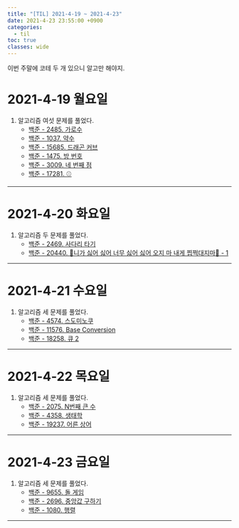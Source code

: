 ```yaml
---
title: "[TIL] 2021-4-19 ~ 2021-4-23"
date: 2021-4-23 23:55:00 +0900
categories:
  - til
toc: true
classes: wide
---
```


이번 주말에 코테 두 개 있으니 알고만 해야지.

# 2021-4-19 월요일

1. 알고리즘 여섯 문제를 풀었다.
    - [백준 - 2485. 가로수](http://ddb8036631.github.io/boj/2485_가로수)
    - [백준 - 1037. 약수](http://ddb8036631.github.io/boj/1037_약수)
    - [백준 - 15685. 드래곤 커브](http://ddb8036631.github.io/boj/15685_드래곤-커브)
    - [백준 - 1475. 방 번호](http://ddb8036631.github.io/boj/1475_방-번호)
    - [백준 - 3009. 네 번째 점](http://ddb8036631.github.io/boj/3009_네-번째-점)
    - [백준 - 17281. ⚾](http://ddb8036631.github.io/boj/17281_야구)

---

# 2021-4-20 화요일

1. 알고리즘 두 문제를 풀었다.
    - [백준 - 2469. 사다리 타기](http://ddb8036631.github.io/boj/2469_사다리-타기)
    - [백준 - 20440. 🎵니가 싫어 싫어 너무 싫어 싫어 오지 마 내게 찝쩍대지마🎵 - 1](http://ddb8036631.github.io/boj/20440_니가-싫어-싫어-너무-싫어-싫어-오지-마-내게-찝적대지마-1)

---

# 2021-4-21 수요일

1. 알고리즘 세 문제를 풀었다.
    - [백준 - 4574. 스도미노쿠](http://ddb8036631.github.io/boj/4574_스도미노쿠)
    - [백준 - 11576. Base Conversion](http://ddb8036631.github.io/boj/11576_Base-Conversion)
    - [백준 - 18258. 큐 2](http://ddb8036631.github.io/boj/18258_큐-2)

---

# 2021-4-22 목요일

1. 알고리즘 세 문제를 풀었다.
    - [백준 - 2075. N번째 큰 수](http://ddb8036631.github.io/boj/2075_N번째-큰-수)
    - [백준 - 4358. 생태학](http://ddb8036631.github.io/boj/4358_생태학)
    - [백준 - 19237. 어른 상어](http://ddb8036631.github.io/boj/19237_어른-상어)

---

# 2021-4-23 금요일

1. 알고리즘 세 문제를 풀었다.
    - [백준 - 9655. 돌 게임](http://ddb8036631.github.io/boj/9655_돌-게임)
    - [백준 - 2696. 중앙값 구하기](http://ddb8036631.github.io/boj/2696_중앙값-구하기)
    - [백준 - 1080. 행렬](http://ddb8036631.github.io/boj/1080_행렬)

---